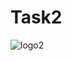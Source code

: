 # Task2
![logo2](https://github.com/Moumita98123/Task2/assets/126893974/b62fd90e-9160-4f17-b6aa-cb2d19ca2ad9)
